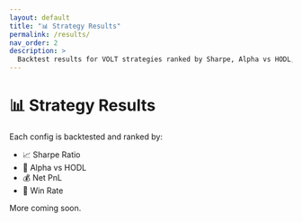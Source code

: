 ```yaml
---
layout: default
title: "📊 Strategy Results"
permalink: /results/
nav_order: 2
description: >
  Backtest results for VOLT strategies ranked by Sharpe, Alpha vs HODL, Win Rate, and PnL. Updated weekly with fresh signal configs.
---
```


# 📊 Strategy Results

Each config is backtested and ranked by:

- 📈 Sharpe Ratio  
- 🚀 Alpha vs HODL  
- 💰 Net PnL  
- 🎯 Win Rate  

More coming soon.
